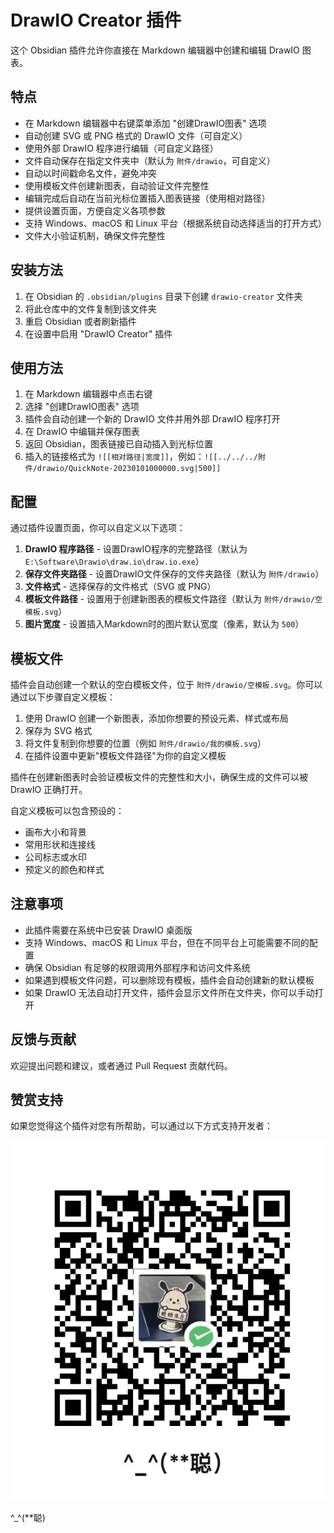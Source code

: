 # DrawIO Creator 插件

这个 Obsidian 插件允许你直接在 Markdown 编辑器中创建和编辑 DrawIO 图表。

## 特点

- 在 Markdown 编辑器中右键菜单添加 "创建DrawIO图表" 选项
- 自动创建 SVG 或 PNG 格式的 DrawIO 文件（可自定义）
- 使用外部 DrawIO 程序进行编辑（可自定义路径）
- 文件自动保存在指定文件夹中（默认为 `附件/drawio`，可自定义）
- 自动以时间戳命名文件，避免冲突
- 使用模板文件创建新图表，自动验证文件完整性
- 编辑完成后自动在当前光标位置插入图表链接（使用相对路径）
- 提供设置页面，方便自定义各项参数
- 支持 Windows、macOS 和 Linux 平台（根据系统自动选择适当的打开方式）
- 文件大小验证机制，确保文件完整性

## 安装方法

1. 在 Obsidian 的 `.obsidian/plugins` 目录下创建 `drawio-creator` 文件夹
2. 将此仓库中的文件复制到该文件夹
3. 重启 Obsidian 或者刷新插件
4. 在设置中启用 "DrawIO Creator" 插件

## 使用方法

1. 在 Markdown 编辑器中点击右键
2. 选择 "创建DrawIO图表" 选项
3. 插件会自动创建一个新的 DrawIO 文件并用外部 DrawIO 程序打开
4. 在 DrawIO 中编辑并保存图表
5. 返回 Obsidian，图表链接已自动插入到光标位置
6. 插入的链接格式为 `![[相对路径|宽度]]`，例如：`![[../../../附件/drawio/QuickNote-20230101000000.svg|500]]`

## 配置

通过插件设置页面，你可以自定义以下选项：

1. **DrawIO 程序路径** - 设置DrawIO程序的完整路径（默认为 `E:\Software\Drawio\draw.io\draw.io.exe`）
2. **保存文件夹路径** - 设置DrawIO文件保存的文件夹路径（默认为 `附件/drawio`）
3. **文件格式** - 选择保存的文件格式（SVG 或 PNG）
4. **模板文件路径** - 设置用于创建新图表的模板文件路径（默认为 `附件/drawio/空模板.svg`）
5. **图片宽度** - 设置插入Markdown时的图片默认宽度（像素，默认为 `500`）

## 模板文件

插件会自动创建一个默认的空白模板文件，位于 `附件/drawio/空模板.svg`。你可以通过以下步骤自定义模板：

1. 使用 DrawIO 创建一个新图表，添加你想要的预设元素、样式或布局
2. 保存为 SVG 格式
3. 将文件复制到你想要的位置（例如 `附件/drawio/我的模板.svg`）
4. 在插件设置中更新"模板文件路径"为你的自定义模板

插件在创建新图表时会验证模板文件的完整性和大小，确保生成的文件可以被 DrawIO 正确打开。

自定义模板可以包含预设的：
- 画布大小和背景
- 常用形状和连接线
- 公司标志或水印
- 预定义的颜色和样式

## 注意事项

- 此插件需要在系统中已安装 DrawIO 桌面版
- 支持 Windows、macOS 和 Linux 平台，但在不同平台上可能需要不同的配置
- 确保 Obsidian 有足够的权限调用外部程序和访问文件系统
- 如果遇到模板文件问题，可以删除现有模板，插件会自动创建新的默认模板
- 如果 DrawIO 无法自动打开文件，插件会显示文件所在文件夹，你可以手动打开

## 反馈与贡献

欢迎提出问题和建议，或者通过 Pull Request 贡献代码。 

## 赞赏支持

如果您觉得这个插件对您有所帮助，可以通过以下方式支持开发者：

![赞赏码](赞赏码.jpg)

^_^(**聪) 